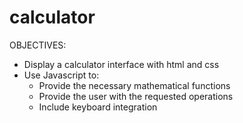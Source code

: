 # calculator

OBJECTIVES:
- Display a calculator interface with html and css
- Use Javascript to:
  - Provide the necessary mathematical functions
  - Provide the user with the requested operations
  - Include keyboard integration
